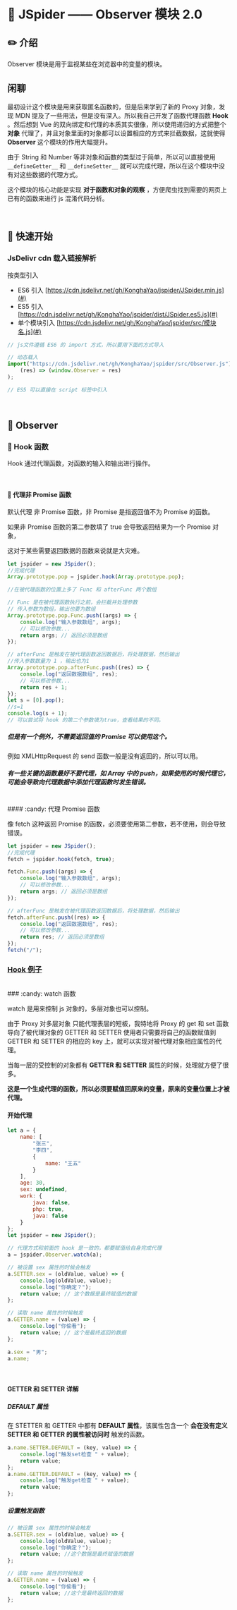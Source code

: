 # :book: JSpider —— Observer 模块 2.0

## :pencil2: 介绍

Observer 模块是用于监视某些在浏览器中的变量的模块。

## 闲聊

最初设计这个模块是用来获取匿名函数的，但是后来学到了新的 Proxy 对象，发现 MDN 提及了一些用法，但是没有深入。所以我自己开发了函数代理函数 **Hook** 。然后想到 Vue 的双向绑定和代理的本质其实很像，所以使用递归的方式把整个 **对象** 代理了，并且对象里面的对象都可以设置相应的方式来拦截数据，这就使得 **Observer** 这个模块的作用大幅提升。

由于 String 和 Number 等非对象和函数的类型过于简单，所以可以直接使用 `__defineGetter__` 和 `__defineSetter__` 就可以完成代理，所以在这个模块中没有对这些数据的代理方式。

这个模块的核心功能是实现 **对于函数和对象的观察** ，方便爬虫找到需要的网页上已有的函数来进行 js 混淆代码分析。

<br>

## :hammer: 快速开始

### JsDelivr cdn 载入链接解析

按类型引入

-   ES6 引入 [https://cdn.jsdelivr.net/gh/KonghaYao/jspider/JSpider.min.js](#)
-   ES5 引入 [https://cdn.jsdelivr.net/gh/KonghaYao/jspider/dist/JSpider.es5.js](#)
-   单个模块引入 [https://cdn.jsdelivr.net/gh/KonghaYao/jspider/src/模块名.js](#)

```js
// js文件遵循 ES6 的 import 方式，所以要用下面的方式导入

// 动态载入
import("https://cdn.jsdelivr.net/gh/KonghaYao/jspider/src/Observer.js").then(
    (res) => (window.Observer = res)
);

// ES5 可以直接在 script 标签中引入
```

<br>

## :book: Observer

### :candy: Hook 函数

Hook 通过代理函数，对函数的输入和输出进行操作。

<br>

#### :candy: 代理非 Promise 函数

默认代理 非 Promise 函数，非 Promise 是指返回值不为 Promise 的函数。

如果非 Promise 函数的第二参数填了 true 会导致返回结果为一个 Promise 对象，

这对于某些需要返回数据的函数来说就是大灾难。

```js
let jspider = new JSpider();
//完成代理
Array.prototype.pop = jspider.hook(Array.prototype.pop);

//在被代理函数的位置上多了 Func 和 afterFunc 两个数组

// Func 是在被代理函数执行之前，会拦截并处理参数
// 传入参数为数组，输出也要为数组
Array.prototype.pop.Func.push((args) => {
    console.log("输入参数数组", args);
    // 可以修改参数...
    return args; // 返回必须是数组
});

// afterFunc 是触发在被代理函数返回数据后，将处理数据，然后输出
//传入参数数量为 1 ，输出也为1
Array.prototype.pop.afterFunc.push((res) => {
    console.log("返回数据数组", res);
    // 可以修改参数...
    return res + 1;
});
let s = [0].pop();
//s=1
console.log(s + 1);
// 可以尝试将 hook 的第二个参数填为true，查看结果的不同。
```

##### 但是有一个例外，不需要返回值的 Promise 可以使用这个。

例如 XMLHttpRequest 的 send 函数一般是没有返回的，所以可以用。

##### 有一些关键的函数最好不要代理，如 Array 中的 push，如果使用的时候代理它，可能会导致向代理数据中添加代理函数时发生错误。

<br>
#### :candy: 代理 Promise 函数

像 fetch 这种返回 Promise 的函数，必须要使用第二参数，若不使用，则会导致错误。

```js
let jspider = new JSpider();
//完成代理
fetch = jspider.hook(fetch, true);

fetch.Func.push((args) => {
    console.log("输入参数数组", args);
    // 可以修改参数...
    return args; // 返回必须是数组
});

// afterFunc 是触发在被代理函数返回数据后，将处理数据，然后输出
fetch.afterFunc.push((res) => {
    console.log("返回数据数组", res);
    // 可以修改参数...
    return res; // 返回必须是数组
});
fetch("/");
```

### [Hook 例子](./Observer/Hook扩展操作.md)

<br>
### :candy: watch 函数

watch 是用来控制 js 对象的，多层对象也可以控制。

由于 Proxy 对多层对象 只能代理表层的短板，我特地将 Proxy 的 get 和 set 函数导向了被代理对象的 GETTER 和 SETTER 使用者只需要将自己的函数赋值到 GETTER 和 SETTER 的相应的 key 上，就可以实现对被代理对象相应属性的代理。

当每一层的受控制的对象都有 **GETTER 和 SETTER** 属性的时候，处理就方便了很多。

**这是一个生成代理的函数，所以必须要赋值回原来的变量，原来的变量位置上才被代理。**

#### 开始代理

```js
let a = {
    name: [
        "张三",
        "李四",
        {
            name: "王五"
        }
    ],
    age: 30,
    sex: undefined,
    work: {
        java: false,
        php: true,
        java: false
    }
};
let jspider = new JSpider();

// 代理方式和前面的 hook 是一致的，都要赋值给自身完成代理
a = jspider.Observer.watch(a);

// 被设置 sex 属性的时候会触发
a.SETTER.sex = (oldValue, value) => {
    console.log(oldValue, value);
    console.log("你确定？");
    return value; // 这个数据是最终赋值的数据
};

// 读取 name 属性的时候触发
a.GETTER.name = (value) => {
    console.log("你偷看");
    return value; // 这个是最终返回的数据
};

a.sex = "男";
a.name;
```

<br>

#### GETTER 和 SETTER 详解

##### DEFAULT 属性

在 STETTER 和 GETTER 中都有 **DEFAULT 属性**，该属性包含一个 **会在没有定义 SETTER 和 GETTER 的属性被访问时** 触发的函数。

```js
a.name.SETTER.DEFAULT = (key, value) => {
    console.log("触发set检查 " + value);
    return value;
};
a.name.GETTER.DEFAULT = (key, value) => {
    console.log("触发get检查 " + value);
    return value;
};
```

##### 设置触发函数

```js
// 被设置 sex 属性的时候会触发
a.SETTER.sex = (oldValue, value) => {
    console.log(oldValue, value);
    console.log("你确定？");
    return value; //这个数据是最终赋值的数据
};

// 读取 name 属性的时候触发
a.GETTER.name = (value) => {
    console.log("你偷看");
    return value; //这个是最终返回的数据
};
```
